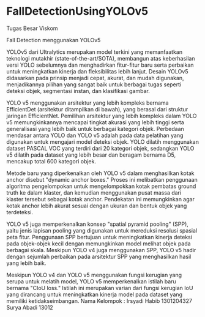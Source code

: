 # FallDetectionUsingYOLOv5
Tugas Besar Viskom 

Fall Detection menggunakan YOLOv5

YOLOv5 dari Ultralytics merupakan model terkini yang memanfaatkan teknologi mutakhir (state-of-the-art/SOTA), membangun atas keberhasilan versi YOLO sebelumnya dan menghadirkan fitur-fitur baru serta perbaikan untuk meningkatkan kinerja dan fleksibilitas lebih lanjut. Desain YOLOv5 didasarkan pada prinsip menjadi cepat, akurat, dan mudah digunakan, menjadikannya pilihan yang sangat baik untuk berbagai tugas seperti deteksi objek, segmentasi instan, dan klasifikasi gambar.

YOLO v5 menggunakan arsitektur yang lebih kompleks bernama EfficientDet (arsitektur ditampilkan di bawah), yang berasal dari struktur jaringan EfficientNet. Pemilihan arsitektur yang lebih kompleks dalam YOLO v5 memungkinkannya mencapai tingkat akurasi yang lebih tinggi serta generalisasi yang lebih baik untuk berbagai kategori objek. Perbedaan mendasar antara YOLO dan YOLO v5 adalah pada data pelatihan yang digunakan untuk mengajari model deteksi objek. YOLO dilatih menggunakan dataset PASCAL VOC yang terdiri dari 20 kategori objek, sedangkan YOLO v5 dilatih pada dataset yang lebih besar dan beragam bernama D5, mencakup total 600 kategori objek.

Metode baru yang diperkenalkan oleh YOLO v5 dalam menghasilkan kotak anchor disebut "dynamic anchor boxes." Proses ini melibatkan penggunaan algoritma pengelompokan untuk mengelompokkan kotak pembatas ground truth ke dalam klaster, dan kemudian menggunakan pusat massa dari klaster tersebut sebagai kotak anchor. Pendekatan ini memungkinkan agar kotak anchor lebih akurat sesuai dengan ukuran dan bentuk objek yang terdeteksi.

YOLO v5 juga memperkenalkan konsep "spatial pyramid pooling" (SPP), yaitu jenis lapisan pooling yang digunakan untuk mereduksi resolusi spasial peta fitur. Penggunaan SPP bertujuan untuk meningkatkan kinerja deteksi pada objek-objek kecil dengan memungkinkan model melihat objek pada berbagai skala. Meskipun YOLO v4 juga menggunakan SPP, YOLO v5 hadir dengan sejumlah perbaikan pada arsitektur SPP yang menghasilkan hasil yang lebih baik.

Meskipun YOLO v4 dan YOLO v5 menggunakan fungsi kerugian yang serupa untuk melatih model, YOLO v5 memperkenalkan istilah baru bernama "CIoU loss." Istilah ini merupakan varian dari fungsi kerugian IoU yang dirancang untuk meningkatkan kinerja model pada dataset yang memiliki ketidakseimbangan.
Nama Kelompok : 
Irsyadi Habib    1301204327
Surya Abadi      13012
